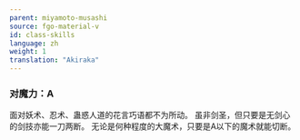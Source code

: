 ```yaml
---
parent: miyamoto-musashi
source: fgo-material-v
id: class-skills
language: zh
weight: 1
translation: "Akiraka"
---
```


### 对魔力：A

面对妖术、忍术、蛊惑人道的花言巧语都不为所动。
虽非剑圣，但只要是无剑心的剑技亦能一刀两断。
无论是何种程度的大魔术，只要是A以下的魔术就能切断。
